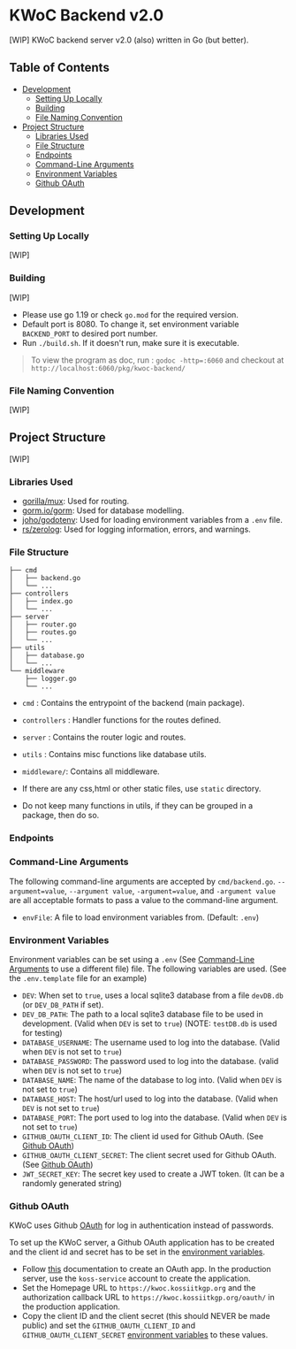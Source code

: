 # KWoC Backend v2.0
[WIP] KWoC backend server v2.0 (also) written in Go (but better).

## Table of Contents
- [Development](#development)
  - [Setting Up Locally](#setting-up-locally)
  - [Building](#building)
  - [File Naming Convention](#file-naming-convention)
- [Project Structure](#project-structure)
  - [Libraries Used](#libraries-used)
  - [File Structure](#file-structure)
  - [Endpoints](#endpoints)
  - [Command-Line Arguments](#command-line-arguments)
  - [Environment Variables](#environment-variables)
  - [Github OAuth](#github-oauth)

## Development
### Setting Up Locally
[WIP]

### Building
[WIP]
- Please use go 1.19 or check `go.mod` for the required version.
- Default port is 8080. To change it, set environment variable `BACKEND_PORT` to desired port number.
- Run `./build.sh`. If it doesn't run, make sure it is executable.
> To view the program as doc, run : `godoc -http=:6060` and checkout at `http://localhost:6060/pkg/kwoc-backend/`

### File Naming Convention
[WIP]

## Project Structure
[WIP]
### Libraries Used
- [gorilla/mux](https://github.com/gorilla/mux): Used for routing.
- [gorm.io/gorm](https://gorm.io): Used for database modelling.
- [joho/godotenv](https://github.com/joho/godotenv): Used for loading environment variables from a `.env` file.
- [rs/zerolog](https://github.com/rs/zerolog): Used for logging information, errors, and warnings.

### File Structure
```
├── cmd
│   ├── backend.go
│   └── ...
├── controllers
│   ├── index.go
│   └── ...
├── server
│   ├── router.go
│   ├── routes.go
│   └── ...
├── utils
│   ├── database.go
│   └── ...
└── middleware
    ├── logger.go
    └── ...
```

- `cmd` : Contains the entrypoint of the backend (main package).
- `controllers` : Handler functions for the routes defined.
- `server` : Contains the router logic and routes.
- `utils` : Contains misc functions like database utils.
- `middleware/`: Contains all middleware.

- If there are any css,html or other static files, use `static` directory.
- Do not keep many functions in utils, if they can be grouped in a package, then do so.

### Endpoints
### Command-Line Arguments
The following command-line arguments are accepted by `cmd/backend.go`. `--argument=value`, `--argument value`, `-argument=value`, and `-argument value` are all acceptable formats to pass a value to the command-line argument.
- `envFile`: A file to load environment variables from. (Default: `.env`)

### Environment Variables
Environment variables can be set using a `.env` (See [Command-Line Arguments](#command-line-arguments) to use a different file) file. The following variables are used. (See the `.env.template` file for an example)
- `DEV`: When set to `true`, uses a local sqlite3 database from a file `devDB.db` (or `DEV_DB_PATH` if set).
- `DEV_DB_PATH`: The path to a local sqlite3 database file to be used in development. (Valid when `DEV` is set to `true`) (NOTE: `testDB.db` is used for testing)
- `DATABASE_USERNAME`: The username used to log into the database. (Valid when `DEV` is not set to `true`)
- `DATABASE_PASSWORD`: The password used to log into the database. (valid when `DEV` is not set to `true`)
- `DATABASE_NAME`: The name of the database to log into. (Valid when `DEV` is not set to `true`)
- `DATABASE_HOST`: The host/url used to log into the database. (Valid when `DEV` is not set to `true`)
- `DATABASE_PORT`: The port used to log into the database. (Valid when `DEV` is not set to `true`)
- `GITHUB_OAUTH_CLIENT_ID`: The client id used for Github OAuth. (See [Github OAuth](#github-oauth))
- `GITHUB_OAUTH_CLIENT_SECRET`: The client secret used for Github OAuth. (See [Github OAuth](#github-oauth))
- `JWT_SECRET_KEY`: The secret key used to create a JWT token. (It can be a randomly generated string)

### Github OAuth
KWoC uses Github [OAuth](https://docs.github.com/en/apps/oauth-apps/building-oauth-apps/differences-between-github-apps-and-oauth-apps#about-github-apps-and-oauth-apps) for log in authentication instead of passwords.

To set up the KWoC server, a Github OAuth application has to be created and the client id and secret has to be set in the [environment variables](#environment-variables).

- Follow [this](https://docs.github.com/en/apps/oauth-apps/building-oauth-apps/creating-an-oauth-app) documentation to create an OAuth app. In the production server, use the `koss-service` account to create the application.
- Set the Homepage URL to `https://kwoc.kossiitkgp.org` and the authorization callback URL to `https://kwoc.kossiitkgp.org/oauth/` in the production application.
- Copy the client ID and the client secret (this should NEVER be made public) and set the `GITHUB_OAUTH_CLIENT_ID` and `GITHUB_OAUTH_CLIENT_SECRET` [environment variables](#environment-variables) to these values.
